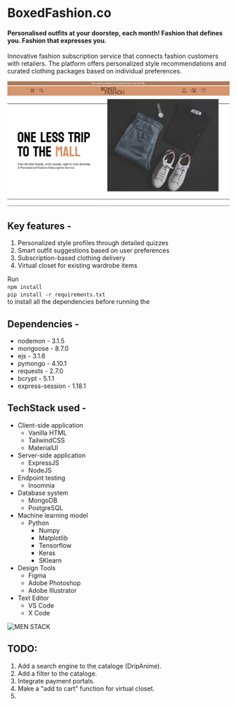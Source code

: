 # BoxedFashion.co
#### Personalised outfits at your doorstep, each month! Fashion that defines you. Fashion that expresses you.

Innovative fashion subscription service that connects fashion customers with retailers. The platform offers personalized style recommendations and curated clothing packages based on individual preferences.

![screenshot](./ss.png)

## Key features -
1. Personalized style profiles through detailed quizzes
2. Smart outfit suggestions based on user preferences
3. Subscription-based clothing delivery
4. Virtual closet for existing wardrobe items  

Run   
```npm install```    
```pip install -r requirements.txt```   
to install all the dependencies before running the 

## Dependencies - 
- nodemon - 3.1.5
- mongoose - 8.7.0
- ejs - 3.1.6
- pymongo - 4.10.1
- requests - 2.7.0
- bcrypt - 5.1.1
- express-session - 1.18.1

## TechStack used -

- Client-side application
    - Vanilla HTML
    - TailwindCSS
    - MaterialUI
- Server-side application
    - ExpressJS
    - NodeJS
- Endpoint testing
    - Insomnia
- Database system
    - MongoDB
    - PostgreSQL
- Machine learning model
    - Python
        - Numpy
        - Matplotlib
        - Tensorflow
        - Keras
        - SKlearn
- Design Tools
    - Figma
    - Adobe Photoshop
    - Adobe Illustrator
- Text Editor
    - VS Code
    - X Code

![MEN STACK](./assets/menstackcropped1.png)


## TODO:

1. Add a search engine to the cataloge (DripAnime).
1. Add a filter to the cataloge.
1. Integrate payment portals.
1. Make a "add to cart" function for virtual closet.
1.